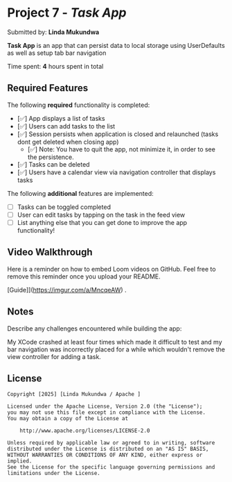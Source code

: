 # Project 7 - *Task App*

Submitted by: **Linda Mukundwa**

**Task App** is an app that can persist data to local storage using UserDefaults as well as setup tab bar navigation

Time spent: **4** hours spent in total

## Required Features

The following **required** functionality is completed:

- [✅] App displays a list of tasks
- [✅] Users can add tasks to the list
- [✅] Session persists when application is closed and relaunched (tasks dont get deleted when closing app) 
  - [✅] Note: You have to quit the app, not minimize it, in order to see the persistence.
- [✅] Tasks can be deleted
- [✅] Users have a calendar view via navigation controller that displays tasks	


The following **additional** features are implemented:

- [ ] Tasks can be toggled completed
- [ ] User can edit tasks by tapping on the task in the feed view
- [ ] List anything else that you can get done to improve the app functionality!

## Video Walkthrough

Here is a reminder on how to embed Loom videos on GitHub. Feel free to remove this reminder once you upload your README. 

[Guide]](https://imgur.com/a/MncqeAW) .

## Notes

Describe any challenges encountered while building the app:

My XCode crashed at least four times which made it difficult to test and my bar navigation was incorrectly placed for a while which wouldn't remove the view controller for adding a task.

## License

    Copyright [2025] [Linda Mukundwa / Apache ]

    Licensed under the Apache License, Version 2.0 (the "License");
    you may not use this file except in compliance with the License.
    You may obtain a copy of the License at

        http://www.apache.org/licenses/LICENSE-2.0

    Unless required by applicable law or agreed to in writing, software
    distributed under the License is distributed on an "AS IS" BASIS,
    WITHOUT WARRANTIES OR CONDITIONS OF ANY KIND, either express or implied.
    See the License for the specific language governing permissions and
    limitations under the License.
